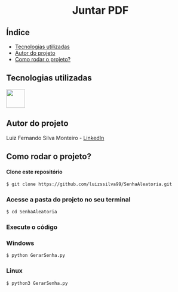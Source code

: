 <h1 align="center"> Juntar PDF </h1>

## Índice
- <a href="tecnologias">Tecnologias utilizadas</a>
- <a href="autores">Autor do projeto<a/>
- <a href="rodas">Como rodar o projeto?<a/>

## Tecnologias utilizadas

<img height="50" src="https://cdn.jsdelivr.net/gh/devicons/devicon/icons/python/python-original-wordmark.svg" />
          

## Autor do projeto

Luiz Fernando Silva Monteiro - [LinkedIn](https://www.linkedin.com/in/lf-monteiro/)

## Como rodar o projeto?

#### Clone este repositório
```bash
$ git clone https://github.com/luizssilva99/SenhaAleatoria.git
```
### Acesse a pasta do projeto no seu terminal
```bash
$ cd SenhaAleatoria
```
### Execute o código
### Windows
```bash
$ python GerarSenha.py
```
### Linux
```bash
$ python3 GerarSenha.py
```